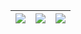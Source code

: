 <!--<div align=>
   <h2><strong>Hi, i'm Ruben <img src="https://media.giphy.com/media/hvRJCLFzcasrR4ia7z/giphy.gif" width="30" ></strong></h2>
   <p>Coding since 2018</p>
</div>

[![React](https://img.shields.io/badge/-react-blue?style=for-the-badge&logoColor=black&logo=react&color=61DAFB)](https://github.com/juanpeter?tab=repositories&q=react&type=&language=)
[![NodeJS](https://img.shields.io/badge/-node.js-green?style=for-the-badge&logoColor=white&logo=node.js&color=339933)]()

<p align=""> <img src="https://komarev.com/ghpvc/?username=RubenFontes&color=blue" alt="Profile views" /> </p>

<p align="">
<img width="334px" src="https://github-readme-stats.vercel.app/api/top-langs/?username=RubenFontes&layout=compact&theme=github_dark"/>
</p>
-->

| ![](http://github-profile-summary-cards.vercel.app/api/cards/profile-details?username=RubenFontes&theme=github_dark) | ![](http://github-profile-summary-cards.vercel.app/api/cards/most-commit-language?username=RubenFontes&theme=github_dark) | ![](http://github-profile-summary-cards.vercel.app/api/cards/stats?username=RubenFontes&theme=github_dark) |
| :-: | :-: | :-: |
